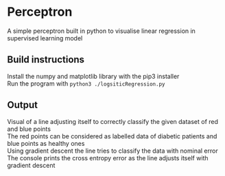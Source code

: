 # Perceptron
A simple perceptron built in python to visualise linear regression in supervised learning model

## Build instructions
Install the numpy and matplotlib library with the pip3 installer  
Run the program with ```python3 ./logsiticRegression.py```

## Output
Visual of a line adjusting itself to correctly classify the given dataset of red and blue points  
The red points can be considered as labelled data of diabetic patients and blue points as healthy ones  
Using gradient descent the line tries to classify the data with nominal error  
The console prints the cross entropy error as the line adjusts itself with gradient descent
